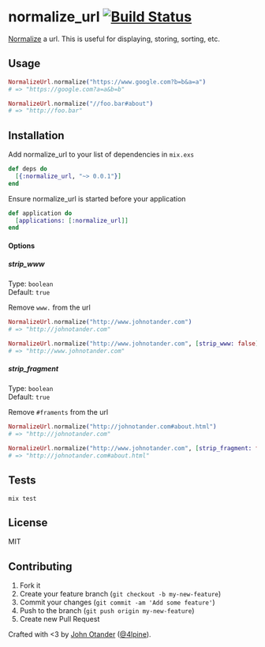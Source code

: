 # normalize_url [![Build Status](https://travis-ci.org/johnotander/normalize_url.svg?branch=master)](https://travis-ci.org/johnotander/normalize_url)

[Normalize](https://en.wikipedia.org/wiki/URL_normalization) a url. This is useful for displaying, storing, sorting, etc.

## Usage

```elixir
NormalizeUrl.normalize("https://www.google.com?b=b&a=a")
# => "https://google.com?a=a&b=b"

NormalizeUrl.normalize("//foo.bar#about")
# => "http://foo.bar"
```

## Installation

Add normalize_url to your list of dependencies in `mix.exs`

```elixir
def deps do
  [{:normalize_url, "~> 0.0.1"}]
end
```

Ensure normalize_url is started before your application

```elixir
def application do
  [applications: [:normalize_url]]
end
```

#### Options

##### strip_www

Type: `boolean`   
Default: `true`

Remove `www.` from the url

```elixir
NormalizeUrl.normalize("http://www.johnotander.com")
# => "http://johnotander.com"

NormalizeUrl.normalize("http://www.johnotander.com", [strip_www: false])
# => "http://www.johnotander.com"
```

##### strip_fragment

Type: `boolean`   
Default: `true`

Remove `#framents` from the url

```elixir
NormalizeUrl.normalize("http://johnotander.com#about.html")
# => "http://johnotander.com"

NormalizeUrl.normalize("http://www.johnotander.com", [strip_fragment: false])
# => "http://johnotander.com#about.html"
```

## Tests

```
mix test
```

## License

MIT

## Contributing

1. Fork it
2. Create your feature branch (`git checkout -b my-new-feature`)
3. Commit your changes (`git commit -am 'Add some feature'`)
4. Push to the branch (`git push origin my-new-feature`)
5. Create new Pull Request

Crafted with <3 by [John Otander](http://johnotander.com) ([@4lpine](https://twitter.com/4lpine)).
